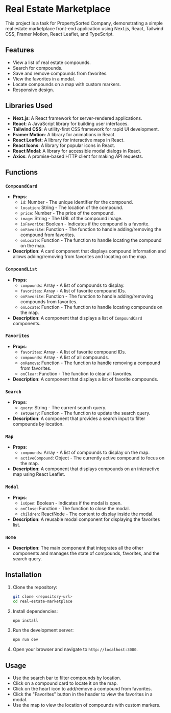 # Real Estate Marketplace

This project is a task for PropertySorted Company, demonstrating a simple real estate marketplace front-end application using Next.js, React, Tailwind CSS, Framer Motion, React Leaflet, and TypeScript.

## Features

- View a list of real estate compounds.
- Search for compounds.
- Save and remove compounds from favorites.
- View the favorites in a modal.
- Locate compounds on a map with custom markers.
- Responsive design.

## Libraries Used

- **Next.js**: A React framework for server-rendered applications.
- **React**: A JavaScript library for building user interfaces.
- **Tailwind CSS**: A utility-first CSS framework for rapid UI development.
- **Framer Motion**: A library for animations in React.
- **React Leaflet**: A library for interactive maps in React.
- **React Icons**: A library for popular icons in React.
- **React Modal**: A library for accessible modal dialogs in React.
- **Axios**: A promise-based HTTP client for making API requests.

## Functions

### `CompoundCard`

- **Props**:
  - `id`: Number - The unique identifier for the compound.
  - `location`: String - The location of the compound.
  - `price`: Number - The price of the compound.
  - `image`: String - The URL of the compound image.
  - `isFavorite`: Boolean - Indicates if the compound is a favorite.
  - `onFavorite`: Function - The function to handle adding/removing the compound from favorites.
  - `onLocate`: Function - The function to handle locating the compound on the map.
- **Description**: A card component that displays compound information and allows adding/removing from favorites and locating on the map.

### `CompoundList`

- **Props**:
  - `compounds`: Array - A list of compounds to display.
  - `favorites`: Array - A list of favorite compound IDs.
  - `onFavorite`: Function - The function to handle adding/removing compounds from favorites.
  - `onLocate`: Function - The function to handle locating compounds on the map.
- **Description**: A component that displays a list of `CompoundCard` components.

### `Favorites`

- **Props**:
  - `favorites`: Array - A list of favorite compound IDs.
  - `compounds`: Array - A list of all compounds.
  - `onRemove`: Function - The function to handle removing a compound from favorites.
  - `onClear`: Function - The function to clear all favorites.
- **Description**: A component that displays a list of favorite compounds.

### `Search`

- **Props**:
  - `query`: String - The current search query.
  - `setQuery`: Function - The function to update the search query.
- **Description**: A component that provides a search input to filter compounds by location.

### `Map`

- **Props**:
  - `compounds`: Array - A list of compounds to display on the map.
  - `activeCompound`: Object - The currently active compound to focus on the map.
- **Description**: A component that displays compounds on an interactive map using React Leaflet.

### `Modal`

- **Props**:
  - `isOpen`: Boolean - Indicates if the modal is open.
  - `onClose`: Function - The function to close the modal.
  - `children`: ReactNode - The content to display inside the modal.
- **Description**: A reusable modal component for displaying the favorites list.

### `Home`

- **Description**: The main component that integrates all the other components and manages the state of compounds, favorites, and the search query.

## Installation

1. Clone the repository:

   ```sh
   git clone <repository-url>
   cd real-estate-marketplace
   ```

2. Install dependencies:

   ```sh
   npm install
   ```

3. Run the development server:

   ```sh
   npm run dev
   ```

4. Open your browser and navigate to `http://localhost:3000`.

## Usage

- Use the search bar to filter compounds by location.
- Click on a compound card to locate it on the map.
- Click on the heart icon to add/remove a compound from favorites.
- Click the "Favorites" button in the header to view the favorites in a modal.
- Use the map to view the location of compounds with custom markers.
